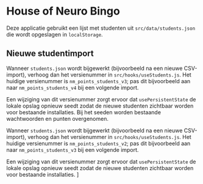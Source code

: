 # House of Neuro Bingo

Deze applicatie gebruikt een lijst met studenten uit `src/data/students.json` die wordt opgeslagen in `localStorage`.

## Nieuwe studentimport


Wanneer `students.json` wordt bijgewerkt (bijvoorbeeld na een nieuwe CSV-import), verhoog dan het versienummer in `src/hooks/useStudents.js`. Het huidige versienummer is `nm_points_students_v3`; pas dit bijvoorbeeld aan naar `nm_points_students_v4` bij een volgende import.

Een wijziging van dit versienummer zorgt ervoor dat `usePersistentState` de lokale opslag opnieuw seedt zodat de nieuwe studenten zichtbaar worden voor bestaande installaties. Bij het seeden worden bestaande wachtwoorden en punten overgenomen.


Wanneer `students.json` wordt bijgewerkt (bijvoorbeeld na een nieuwe CSV-import), verhoog dan het versienummer in `src/hooks/useStudents.js`. Het huidige versienummer is `nm_points_students_v2`; pas dit bijvoorbeeld aan naar `nm_points_students_v3` bij een volgende import.


Een wijziging van dit versienummer zorgt ervoor dat `usePersistentState` de lokale opslag opnieuw seedt zodat de nieuwe studenten zichtbaar worden voor bestaande installaties.
]
